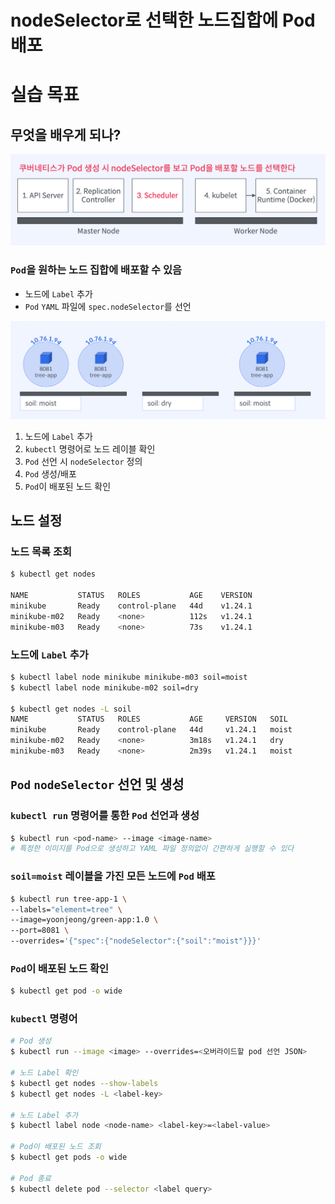# nodeSelector로 선택한 노드집합에 Pod 배포

# 실습 목표

## 무엇을 배우게 되나?

![images/using_nodeselector/1.png](images/using_nodeselector/1.png)

### `Pod`을 원하는 노드 집합에 배포할 수 있음

- 노드에 `Label` 추가
- `Pod` `YAML` 파일에 `spec.nodeSelector`를 선언

![images/using_nodeselector/2.png](images/using_nodeselector/2.png)

1. 노드에 `Label` 추가
2. `kubectl` 명령어로 노드 레이블 확인
3. `Pod` 선언 시 `nodeSelector` 정의
4. `Pod` 생성/배포
5. `Pod`이 배포된 노드 확인

## 노드 설정

### 노드 목록 조회

```bash
$ kubectl get nodes

NAME           STATUS   ROLES           AGE    VERSION
minikube       Ready    control-plane   44d    v1.24.1
minikube-m02   Ready    <none>          112s   v1.24.1
minikube-m03   Ready    <none>          73s    v1.24.1
```

### 노드에 `Label` 추가

```bash
$ kubectl label node minikube minikube-m03 soil=moist
$ kubectl label node minikube-m02 soil=dry

$ kubectl get nodes -L soil
NAME           STATUS   ROLES           AGE     VERSION   SOIL
minikube       Ready    control-plane   44d     v1.24.1   moist
minikube-m02   Ready    <none>          3m18s   v1.24.1   dry
minikube-m03   Ready    <none>          2m39s   v1.24.1   moist
```

## `Pod` `nodeSelector` 선언 및 생성

### `kubectl run` 명령어를 통한 `Pod` 선언과 생성

```bash
$ kubectl run <pod-name> --image <image-name>
# 특정한 이미지를 Pod으로 생성하고 YAML 파일 정의없이 간편하게 실행할 수 있다
```

### `soil=moist` 레이블을 가진 모든 노드에 `Pod` 배포

```bash
$ kubectl run tree-app-1 \
--labels="element=tree" \
--image=yoonjeong/green-app:1.0 \
--port=8081 \
--overrides='{"spec":{"nodeSelector":{"soil":"moist"}}}'
```

### `Pod`이 배포된 노드 확인

```bash
$ kubectl get pod -o wide
```

### `kubectl` 명령어

```bash
# Pod 생성
$ kubectl run --image <image> --overrides=<오버라이드할 pod 선언 JSON>

# 노드 Label 확인
$ kubectl get nodes --show-labels
$ kubectl get nodes -L <label-key>

# 노드 Label 추가
$ kubectl label node <node-name> <label-key>=<label-value>

# Pod이 배포된 노드 조회
$ kubectl get pods -o wide

# Pod 종료
$ kubectl delete pod --selector <label query>
```
